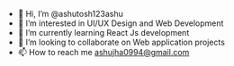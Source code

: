 - 👋 Hi, I’m @ashutosh123ashu
- 👀 I’m interested in UI/UX Design and Web Development
- 🌱 I’m currently learning React Js development
- 💞️ I’m looking to collaborate on Web application projects
- 📫 How to reach me ashujha0994@gmail.com

<!---
ashutosh123ashu/ashutosh123ashu is a ✨ special ✨ repository because its `README.md` (this file) appears on your GitHub profile.
You can click the Preview link to take a look at your changes.
--->
